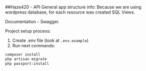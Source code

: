 ##Haze420 - API
General app structure info:
Because we are using wordpress database, for each resource was created SQL Views.


Documentation - Swagger.

Project setup process:
1. Create .env file (look at `.env.example`)
2. Run next commands:
````bash
composer install
php artisan migrate
php passport:install

````